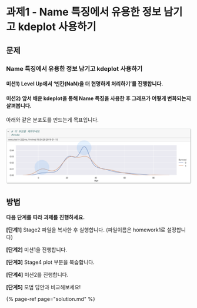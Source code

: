 # 과제1 - Name 특징에서 유용한 정보 남기고 kdeplot 사용하기

## 문제

### Name 특징에서 유용한 정보 남기고 kdeplot 사용하기

#### 미션1\) Level Up에서 ‘빈칸\(NaN\)을 더 현명하게 처리하기’를 진행합니다.

#### 미션2\) 앞서 배운 kdeplot을 통해 Name 특징을 사용한 후 그래프가 어떻게 변화되는지 살펴봅니다.

아래와 같은 분포도를 만드는게 목표입니다.

![](../.gitbook/assets/image-302.png)

## 방법

**다음** **단계를** **따라** **과제를** **진행하세요.**

**\[단계1\]** Stage2 파일을 복사한 후 실행합니다. \(파일이름은 homework1로 설정합니다\)

**\[단계2\]** 미션1을 진행합니다.

**\[단계3\]** Stage4 plot 부분을 복습합니다.

**\[단계4\]** 미션2를 진행합니다.

**\[단계5\]** 모범 답안과 비교해보세요!

{% page-ref page="solution.md" %}

